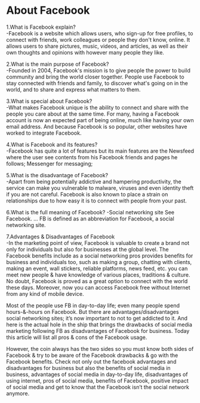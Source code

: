 # About Facebook

1.What is Facebook explain?                                               
-Facebook is a website which allows users, who sign-up for free profiles, to connect with friends, work colleagues or people they don't know, online. It allows users to share pictures, music, videos, and articles, as well as their own thoughts and opinions with however many people they like.

2.What is the main purpose of Facebook?                                   
-Founded in 2004, Facebook's mission is to give people the power to build community and bring the world closer together. People use Facebook to stay connected with friends and family, to discover what's going on in the world, and to share and express what matters to them.

3.What is special about Facebook?                                         
-What makes Facebook unique is the ability to connect and share with the people you care about at the same time. For many, having a Facebook account is now an expected part of being online, much like having your own email address. And because Facebook is so popular, other websites have worked to integrate Facebook.

4.What is Facebook and its features?                                       
-Facebook has quite a lot of features but its main features are the Newsfeed where the user see contents from his Facebook friends and pages he follows; Messenger for messaging;

5.What is the disadvantage of Facebook?                                   
-Apart from being potentially addictive and hampering productivity, the service can make you vulnerable to malware, viruses and even identity theft if you are not careful. Facebook is also known to place a strain on relationships due to how easy it is to connect with people from your past.

6.What is the full meaning of Facebook?                                    -Social networking site
See Facebook. ... FB is defined as an abbreviation for Facebook, a social networking site.

7.Advantages & Disadvantages of Facebook                                  
-In the marketing point of view, Facebook is valuable to create a brand not only for individuals but also for businesses at the global level. The Facebook benefits include as a social networking pros provides benefits for business and individuals too, such as making a group, chatting with clients, making an event, wall stickers, reliable platforms, news feed, etc. you can meet new people & have knowledge of various places, traditions & culture. No doubt, Facebook is proved as a great option to connect with the world these days. Moreover, now you can access Facebook free without Internet from any kind of mobile device.

Most of the people use FB in day-to-day life; even many people spend hours-&-hours on Facebook. But there are advantages/disadvantages social networking sites; it’s now important to not to get addicted to it. And here is the actual hole in the ship that brings the drawbacks of social media marketing following FB as disadvantages of Facebook for business. Today this article will list all pros & cons of the Facebook usage.

However, the coin always has the two sides so you must know both sides of Facebook & try to be aware of the Facebook drawbacks & go with the Facebook benefits. Check not only out the facebook advantages and disadvantages for business but also the benefits of social media in business, advantages of social media in day-to-day life, disadvantages of using internet, pros of social media, benefits of Facebook, positive impact of social media and get to know that the Facebook isn’t the social network anymore.

